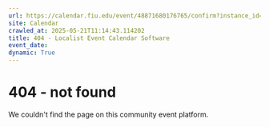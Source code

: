 ```yaml
---
url: https://calendar.fiu.edu/event/48871680176765/confirm?instance_id=49163452243518&return=https%3A%2F%2Fcalendar.fiu.edu%2Fcalendar%3Fevent_types%255B%255D%3D121720
site: Calendar
crawled_at: 2025-05-21T11:14:43.114202
title: 404 - Localist Event Calendar Software
event_date: 
dynamic: True
---
```


# 404 - not found
We couldn't find the page on this community event platform.
